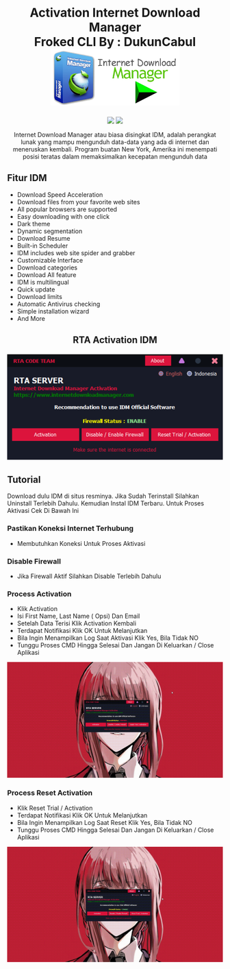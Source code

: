 <h1 align="center">
<br>Activation Internet Download Manager<br>Froked CLI By : DukunCabul
<br>
  <img src="https://raw.githubusercontent.com/rizkisquadpants/IDMActivation/main/Assets/idm.png" alt="IDM" width="300">
  

</h1>

  <p align="center">
    <img src="https://img.shields.io/badge/Release Version-v1.1-blue.svg">
  </a>
  <a target="_blank" href="https://github.com/rizkisquadpants/IDMActivation/releases">
    <img src="https://img.shields.io/badge/Download-Klik Disini-darkgreen.svg">
  </a>
  </p>
  

<p align="center">
Internet Download Manager atau biasa disingkat IDM, adalah perangkat lunak yang mampu mengunduh data-data yang ada di internet dan meneruskan kembali. Program buatan New York, Amerika ini menempati posisi teratas dalam memaksimalkan kecepatan mengunduh data
</p>

## Fitur IDM
* Download Speed Acceleration
* Download files from your favorite web sites
* All popular browsers are supported
* Easy downloading with one click
* Dark theme
* Dynamic segmentation
* Download Resume
* Built-in Scheduler
* IDM includes web site spider and grabber
* Customizable Interface
* Download categories
* Download All feature
* IDM is multilingual
* Quick update
* Download limits
* Automatic Antivirus checking
* Simple installation wizard
* And More




<h2 align="center">RTA Activation IDM
<p>
<p align="center">
 <img src="https://raw.githubusercontent.com/rizkisquadpants/IDMActivation/main/Assets/RTAMain.PNG">


## Tutorial

Download dulu IDM di situs resminya. Jika Sudah Terinstall Silahkan Uninstall Terlebih Dahulu. Kemudian Instal IDM Terbaru. Untuk Proses Aktivasi Cek Di Bawah Ini

### Pastikan Koneksi Internet Terhubung
* Membutuhkan Koneksi Untuk Proses Aktivasi
### Disable Firewall
* Jika Firewall Aktif Silahkan Disable Terlebih Dahulu
### Process Activation

* Klik Activation
* Isi First Name, Last Name ( Opsi) Dan Email
* Setelah Data Terisi Klik Activation Kembali
* Terdapat Notifikasi Klik OK Untuk Melanjutkan
* Bila Ingin Menampilkan Log Saat Aktivasi Klik Yes, Bila Tidak NO
* Tunggu Proses CMD Hingga Selesai Dan Jangan Di Keluarkan / Close Aplikasi

<p align="center">
<img src="https://raw.githubusercontent.com/rizkisquadpants/IDMActivation/main/Assets/Active.gif">


### Process Reset Activation

* Klik Reset Trial / Activation
* Terdapat Notifikasi Klik OK Untuk Melanjutkan
* Bila Ingin Menampilkan Log Saat Reset Klik Yes, Bila Tidak NO
* Tunggu Proses CMD Hingga Selesai Dan Jangan Di Keluarkan / Close Aplikasi
<p align="center">
<img src="https://raw.githubusercontent.com/rizkisquadpants/IDMActivation/main/Assets/Reset.gif">
